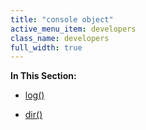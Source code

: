 ```yaml
---
title: "console object"
active_menu_item: developers
class_name: developers
full_width: true
---
```



**In This Section:**

 - [log()](log)

 - [dir()](dir)

